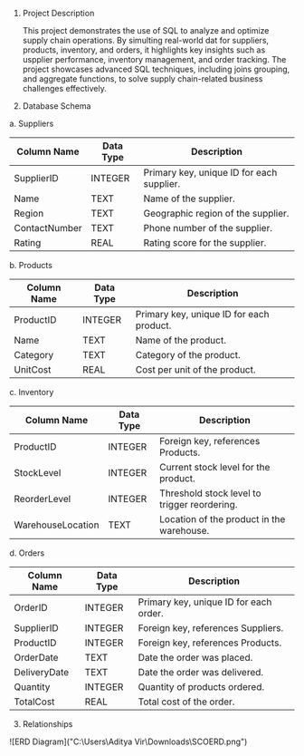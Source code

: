 1. Project Description

     This project demonstrates the use of SQL to analyze and optimize supply chain operations. By simulting real-world dat for suppliers, products, inventory, and orders, it highlights key      insights such as uspplier performance, inventory management, and order tracking. The project showcases advanced SQL techniques, including joins grouping, and aggregate functions, 
     to solve supply chain-related business challenges effectively.

2. Database Schema

a. Suppliers

| **Column Name**  | **Data Type** | **Description**            |
|------------------|---------------|----------------------------|
| SupplierID       | INTEGER       | Primary key, unique ID for each supplier. |
| Name             | TEXT          | Name of the supplier.      |
| Region           | TEXT          | Geographic region of the supplier. |
| ContactNumber    | TEXT          | Phone number of the supplier. |
| Rating           | REAL          | Rating score for the supplier. |

b. Products

| **Column Name**  | **Data Type** | **Description**            |
|------------------|---------------|----------------------------|
| ProductID        | INTEGER       | Primary key, unique ID for each product. |
| Name             | TEXT          | Name of the product.       |
| Category         | TEXT          | Category of the product.   |
| UnitCost         | REAL          | Cost per unit of the product. |

c. Inventory

| **Column Name**     | **Data Type** | **Description**                    |
|---------------------|---------------|------------------------------------|
| ProductID           | INTEGER       | Foreign key, references Products. |
| StockLevel          | INTEGER       | Current stock level for the product. |
| ReorderLevel        | INTEGER       | Threshold stock level to trigger reordering. |
| WarehouseLocation   | TEXT          | Location of the product in the warehouse. |

d. Orders

| **Column Name**  | **Data Type** | **Description**                    |
|------------------|---------------|------------------------------------|
| OrderID          | INTEGER       | Primary key, unique ID for each order. |
| SupplierID       | INTEGER       | Foreign key, references Suppliers. |
| ProductID        | INTEGER       | Foreign key, references Products. |
| OrderDate        | TEXT          | Date the order was placed.        |
| DeliveryDate     | TEXT          | Date the order was delivered.     |
| Quantity         | INTEGER       | Quantity of products ordered.     |
| TotalCost        | REAL          | Total cost of the order.          |

3. Relationships

![ERD Diagram]("C:\Users\Aditya Vir\Downloads\SCOERD.png")
